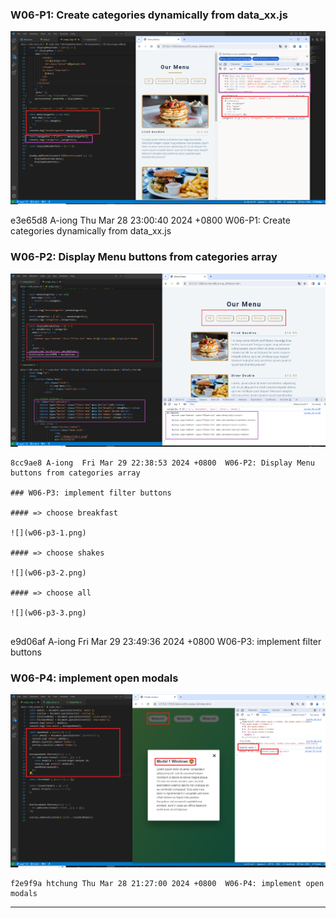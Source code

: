 ### W06-P1: Create categories dynamically from data_xx.js
 
![](w06-p1.png)


e3e65d8 A-iong  Thu Mar 28 23:00:40 2024 +0800  W06-P1: Create categories dynamically from data_xx.js

### W06-P2: Display Menu buttons from categories array
 
![](w06-p2.png)
 
```
8cc9ae8 A-iong  Fri Mar 29 22:38:53 2024 +0800  W06-P2: Display Menu buttons from categories array

### W06-P3: implement filter buttons
 
#### => choose breakfast
 
![](w06-p3-1.png)
 
#### => choose shakes
 
![](w06-p3-2.png)
 
#### => choose all
 
![](w06-p3-3.png)
 
```
e9d06af A-iong  Fri Mar 29 23:49:36 2024 +0800  W06-P3: implement filter buttons
 

### W06-P4: implement open modals
 
![](w06-p4.png)
 
```
f2e9f9a htchung Thu Mar 28 21:27:00 2024 +0800  W06-P4: implement open modals
```
 
---
